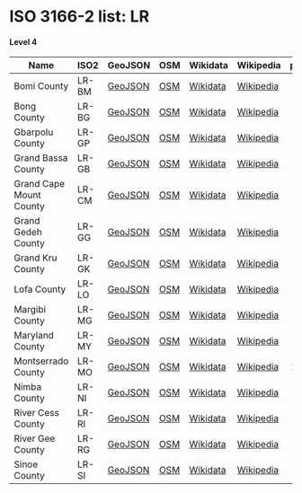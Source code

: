 # ISO 3166-2 list: LR


#### Level 4
Name | ISO2 | GeoJSON | OSM | Wikidata | Wikipedia | population 
--- | --- | --- | --- | --- | --- | --: 
Bomi County | LR-BM | [GeoJSON](../../geojson/q8/iso2/LR/LR-BM.geojson) | [OSM](https://www.openstreetmap.org/relation/3320948) | [Wikidata](https://www.wikidata.org/wiki/Q844127) | [Wikipedia](http://en.wikipedia.org/wiki/en%3ABomi%20County) | 82,036
Bong County | LR-BG | [GeoJSON](../../geojson/q8/iso2/LR/LR-BG.geojson) | [OSM](https://www.openstreetmap.org/relation/3320949) | [Wikidata](https://www.wikidata.org/wiki/Q877578) | [Wikipedia](http://en.wikipedia.org/wiki/en%3ABong%20County) | 
Gbarpolu County | LR-GP | [GeoJSON](../../geojson/q8/iso2/LR/LR-GP.geojson) | [OSM](https://www.openstreetmap.org/relation/3320950) | [Wikidata](https://www.wikidata.org/wiki/Q592251) | [Wikipedia](http://en.wikipedia.org/wiki/en%3AGbarpolu%20County) | 
Grand Bassa County | LR-GB | [GeoJSON](../../geojson/q8/iso2/LR/LR-GB.geojson) | [OSM](https://www.openstreetmap.org/relation/3320951) | [Wikidata](https://www.wikidata.org/wiki/Q1047895) | [Wikipedia](http://en.wikipedia.org/wiki/en%3AGrand%20Bassa%20County) | 
Grand Cape Mount County | LR-CM | [GeoJSON](../../geojson/q8/iso2/LR/LR-CM.geojson) | [OSM](https://www.openstreetmap.org/relation/3320952) | [Wikidata](https://www.wikidata.org/wiki/Q1047921) | [Wikipedia](http://en.wikipedia.org/wiki/en%3AGrand%20Cape%20Mount%20County) | 
Grand Gedeh County | LR-GG | [GeoJSON](../../geojson/q8/iso2/LR/LR-GG.geojson) | [OSM](https://www.openstreetmap.org/relation/3315297) | [Wikidata](https://www.wikidata.org/wiki/Q950841) | [Wikipedia](http://en.wikipedia.org/wiki/en%3AGrand%20Gedeh%20County) | 
Grand Kru County | LR-GK | [GeoJSON](../../geojson/q8/iso2/LR/LR-GK.geojson) | [OSM](https://www.openstreetmap.org/relation/3315170) | [Wikidata](https://www.wikidata.org/wiki/Q574952) | [Wikipedia](http://en.wikipedia.org/wiki/en%3AGrand%20Kru%20County) | 
Lofa County | LR-LO | [GeoJSON](../../geojson/q8/iso2/LR/LR-LO.geojson) | [OSM](https://www.openstreetmap.org/relation/3320953) | [Wikidata](https://www.wikidata.org/wiki/Q870130) | [Wikipedia](http://en.wikipedia.org/wiki/en%3ALofa%20County) | 270,114
Margibi County | LR-MG | [GeoJSON](../../geojson/q8/iso2/LR/LR-MG.geojson) | [OSM](https://www.openstreetmap.org/relation/3320954) | [Wikidata](https://www.wikidata.org/wiki/Q1052737) | [Wikipedia](http://en.wikipedia.org/wiki/en%3AMargibi%20County) | 
Maryland County | LR-MY | [GeoJSON](../../geojson/q8/iso2/LR/LR-MY.geojson) | [OSM](https://www.openstreetmap.org/relation/3315051) | [Wikidata](https://www.wikidata.org/wiki/Q870138) | [Wikipedia](http://en.wikipedia.org/wiki/en%3AMaryland%20County) | 136,404
Montserrado County | LR-MO | [GeoJSON](../../geojson/q8/iso2/LR/LR-MO.geojson) | [OSM](https://www.openstreetmap.org/relation/3320955) | [Wikidata](https://www.wikidata.org/wiki/Q862608) | [Wikipedia](http://en.wikipedia.org/wiki/en%3AMontserrado%20County) | 1,144,806
Nimba County | LR-NI | [GeoJSON](../../geojson/q8/iso2/LR/LR-NI.geojson) | [OSM](https://www.openstreetmap.org/relation/3320773) | [Wikidata](https://www.wikidata.org/wiki/Q868497) | [Wikipedia](http://en.wikipedia.org/wiki/en%3ANimba%20County) | 
River Cess County | LR-RI | [GeoJSON](../../geojson/q8/iso2/LR/LR-RI.geojson) | [OSM](https://www.openstreetmap.org/relation/3315299) | [Wikidata](https://www.wikidata.org/wiki/Q955095) | [Wikipedia](http://en.wikipedia.org/wiki/en%3ARivercess%20County) | 
River Gee County | LR-RG | [GeoJSON](../../geojson/q8/iso2/LR/LR-RG.geojson) | [OSM](https://www.openstreetmap.org/relation/3315298) | [Wikidata](https://www.wikidata.org/wiki/Q1047875) | [Wikipedia](http://en.wikipedia.org/wiki/en%3ARiver%20Gee%20County) | 
Sinoe County | LR-SI | [GeoJSON](../../geojson/q8/iso2/LR/LR-SI.geojson) | [OSM](https://www.openstreetmap.org/relation/3315211) | [Wikidata](https://www.wikidata.org/wiki/Q1043644) | [Wikipedia](http://en.wikipedia.org/wiki/en%3ASinoe%20County) | 104,932
